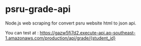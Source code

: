 # psru-grade-api
Node.js web scraping for convert psru website html to json api.

You can test at : https://gazw5fi7d2.execute-api.ap-southeast-1.amazonaws.com/production/api/grade/{student_id}

